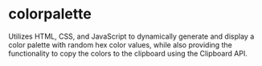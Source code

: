 # colorpalette

Utilizes HTML, CSS, and JavaScript to dynamically generate and display a color palette with random hex color values, while also providing
the functionality to copy the colors to the clipboard using the Clipboard API.
